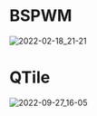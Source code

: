 # BSPWM
![2022-02-18_21-21](https://user-images.githubusercontent.com/99938571/154782491-8ed7c018-19c0-439e-8d4f-044236cec116.png)

# QTile
![2022-09-27_16-05](https://user-images.githubusercontent.com/99938571/192624793-24b86c11-e380-46f6-bea2-53a1b44af009.png)
